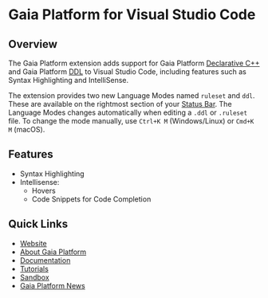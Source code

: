 # Gaia Platform for Visual Studio Code

## Overview

The Gaia Platform extension adds support for Gaia Platform [Declarative C++](https://gaia-platform.github.io/gaia-platform-docs.io/articles/reference/declarative-extentions.html) and Gaia Platform [DDL](https://gaia-platform.github.io/gaia-platform-docs.io/articles/reference/ddl-gaia.html) to Visual Studio Code, including features such as Syntax Highlighting and IntelliSense.

The extension provides two new Language Modes named `ruleset` and `ddl`. These are available on the rightmost section of your [Status Bar](https://code.visualstudio.com/docs/getstarted/userinterface). The Language Modes changes automatically when editing a `.ddl` or `.ruleset` file. To change the mode manually, use `Ctrl+K M` (Windows/Linux) or `Cmd+K M` (macOS).

## Features

- Syntax Highlighting
- Intellisense:
    - Hovers
    - Code Snippets for Code Completion

## Quick Links

- [Website](https://www.gaiaplatform.io/)
- [About Gaia Platform](https://gaia-platform.github.io/gaia-platform-docs.io/index.html)
- [Documentation](https://gaia-platform.github.io/gaia-platform-docs.io/articles/getting-started-with-gaia.html)
- [Tutorials](https://gaia-platform.github.io/gaia-platform-docs.io/)
- [Sandbox](https://sandbox.gaiaplatform.io/)
- [Gaia Platform News](https://www.gaiaplatform.io/resources/gaia-platform-for-autonomous-indy)
